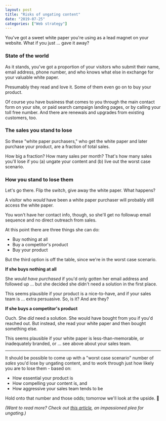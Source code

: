 ```yaml
---
layout: post
title: "Risks of ungating content"
date: "2019-07-25"
categories: ["Web strategy"]
---
```


You've got a sweet white paper you're using as a lead magnet on your website. What if you just ... gave it away?

### State of the world

As it stands, you've got a proportion of your visitors who submit their name, email address, phone number, and who knows what else in exchange for your valuable white paper.

Presumably they read and love it. Some of them even go on to buy your product.

Of course you have business that comes to you through the main contact form on your site, or paid search campaign landing pages, or by calling your toll free number. And there are renewals and upgrades from existing customers, too.

### The sales you stand to lose

So these "white paper purchasers," who get the white paper and later purchase your product, are a fraction of total sales.

How big a fraction? How many sales per month? That's how many sales you'll lose if you (a) ungate your content and (b) live out the worst case scenario.

### How you stand to lose them

Let's go there. Flip the switch, give away the white paper. What happens?

A visitor who _would_ have been a white paper purchaser will probably still access the white paper.

You won't have her contact info, though, so she'll get no followup email sequence and no direct outreach from sales.

At this point there are three things she can do:

- Buy nothing at all
- Buy a competitor's product
- Buy your product

But the third option is off the table, since we're in the worst case scenario.

**If she buys nothing at all**

She _would have purchased_ if you'd only gotten her email address and followed up ... but she decided she didn't need a solution in the first place.

This seems plausible if your product is a nice-to-have, and if your sales team is ... extra persuasive. So, is it? And are they?

**If she buys a competitor's product**

Ouch. She _did_ need a solution. She would have bought from you if you'd reached out. But instead, she read your white paper and then bought something else.

This seems plausible if your white paper is less-than-memorable, or inadequately branded, or ... see above about your sales team.

* * *

It should be possible to come up with a "worst case scenario" number of _sales_ you'd lose by ungating content, and to work through just how likely you are to lose them - based on:

- How essential your product is
- How compelling your content is, and
- How aggressive your sales team tends to be

Hold onto that number and those odds; tomorrow we'll look at the upside. 👋

_(Want to read more? Check out_ [_this article_](https://businessesgrow.com/2018/06/25/gated-content/)_, an impassioned plea for ungating.)_
